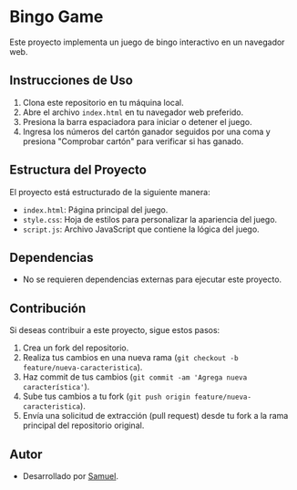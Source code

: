# Bingo Game

Este proyecto implementa un juego de bingo interactivo en un navegador web.

## Instrucciones de Uso

1. Clona este repositorio en tu máquina local.
2. Abre el archivo `index.html` en tu navegador web preferido.
3. Presiona la barra espaciadora para iniciar o detener el juego.
4. Ingresa los números del cartón ganador seguidos por una coma y presiona "Comprobar cartón" para verificar si has ganado.

## Estructura del Proyecto

El proyecto está estructurado de la siguiente manera:

- `index.html`: Página principal del juego.
- `style.css`: Hoja de estilos para personalizar la apariencia del juego.
- `script.js`: Archivo JavaScript que contiene la lógica del juego.

## Dependencias

- No se requieren dependencias externas para ejecutar este proyecto.

## Contribución

Si deseas contribuir a este proyecto, sigue estos pasos:

1. Crea un fork del repositorio.
2. Realiza tus cambios en una nueva rama (`git checkout -b feature/nueva-caracteristica`).
3. Haz commit de tus cambios (`git commit -am 'Agrega nueva característica'`).
4. Sube tus cambios a tu fork (`git push origin feature/nueva-caracteristica`).
5. Envía una solicitud de extracción (pull request) desde tu fork a la rama principal del repositorio original.

## Autor

- Desarrollado por [Samuel](https://github.com/s-pl).


